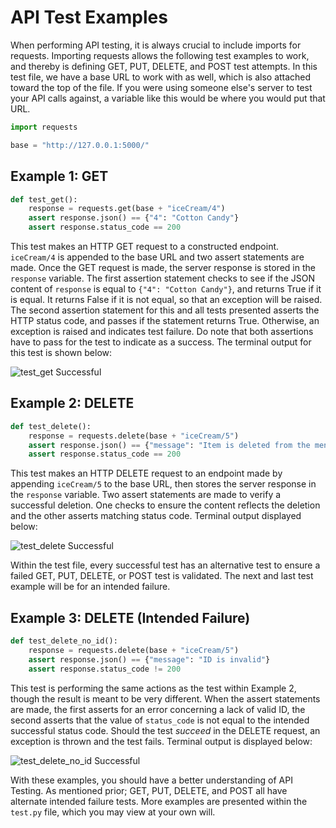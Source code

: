 # API Test Examples

When performing API testing, it is always crucial to include imports for requests. 
Importing requests allows the following test examples to work, and thereby is defining GET, PUT, DELETE, and POST test attempts. 
In this test file, we have a base URL to work with as well, which is also attached toward the top of the file. 
If you were using someone else's server to test your API calls against, a variable like this would be where you would put that URL.
```py
import requests

base = "http://127.0.0.1:5000/"
```
## Example 1: GET
```py
def test_get():
    response = requests.get(base + "iceCream/4")
    assert response.json() == {"4": "Cotton Candy"}
    assert response.status_code == 200
```
This test makes an HTTP GET request to a constructed endpoint. 
`iceCream/4` is appended to the base URL and two assert statements are made. 
Once the GET request is made, the server response is stored in the `response` variable. 
The first assertion statement checks to see if the JSON content of `response` is equal to `{"4": "Cotton Candy"}`, and returns True if it is equal. 
It returns False if it is not equal, so that an exception will be raised. 
The second assertion statement for this and all tests presented asserts the HTTP status code, and passes if the statement returns True. 
Otherwise, an exception is raised and indicates test failure. 
Do note that both assertions have to pass for the test to indicate as a success. 
The terminal output for this test is shown below:

![test_get Successful](https://i.imgur.com/QnCPDNM.png)

## Example 2: DELETE
```py
def test_delete():
    response = requests.delete(base + "iceCream/5")
    assert response.json() == {"message": "Item is deleted from the menu"}
    assert response.status_code == 200
```
This test makes an HTTP DELETE request to an endpoint made by appending `iceCream/5` to the base URL, then stores the server response in the `response` variable. 
Two assert statements are made to verify a successful deletion. 
One checks to ensure the content reflects the deletion and the other asserts matching status code. 
Terminal output displayed below:

![test_delete Successful](https://i.imgur.com/5l1Z9lo.png)

Within the test file, every successful test has an alternative test to ensure a failed GET, PUT, DELETE, or POST test is validated. 
The next and last test example will be for an intended failure.

## Example 3: DELETE (Intended Failure)
```py
def test_delete_no_id():
    response = requests.delete(base + "iceCream/5")
    assert response.json() == {"message": "ID is invalid"}
    assert response.status_code != 200
```
This test is performing the same actions as the test within Example 2, though the result is meant to be very different. 
When the assert statements are made, the first asserts for an error concerning a lack of valid ID, the second asserts that the value of `status_code` is not equal to the intended successful status code.
Should the test *succeed* in the DELETE request, an exception is thrown and the test fails. 
Terminal output is displayed below:

![test_delete_no_id Successful](https://i.imgur.com/CYoOXQU.png)

With these examples, you should have a better understanding of API Testing. 
As mentioned prior; GET, PUT, DELETE, and POST all have alternate intended failure tests. 
More examples are presented within the `test.py` file, which you may view at your own will.
